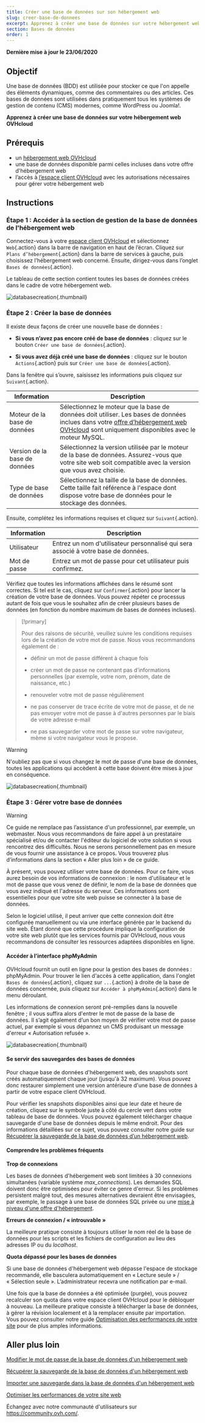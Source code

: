 ```yaml
---
title: Créer une base de données sur son hébergement web
slug: creer-base-de-donnees
excerpt: Apprenez à créer une base de données sur votre hébergement web OVHcloud
section: Bases de données
order: 1
---
```



**Dernière mise à jour le 23/06/2020**

## Objectif

Une base de données (BDD) est utilisée pour stocker ce que l'on appelle des éléments dynamiques, comme des commentaires ou des articles. Ces bases de données sont utilisées dans pratiquement tous les systèmes de gestion de contenu (CMS) modernes, comme WordPress ou Joomla!.

**Apprenez à créer une base de données sur votre hébergement web OVHcloud**

## Prérequis

- un [hébergement web OVHcloud](https://www.ovh.com/fr/hebergement-web)
- une base de données disponible parmi celles incluses dans votre offre d'hébergement web
- l’accès à [l’espace client OVHcloud](https://www.ovh.com/auth/?action=gotomanager) avec les autorisations nécessaires pour gérer votre hébergement web

## Instructions

### Étape 1 : Accéder à la section de gestion de la base de données de l'hébergement web

Connectez-vous à votre [espace client OVHcloud](https://www.ovh.com/auth/?action=gotomanager) et sélectionnez `Web`{.action} dans la barre de navigation en haut de l’écran. Cliquez sur `Plans d’hébergement`{.action} dans la barre de services à gauche, puis choisissez l’hébergement web concerné. Ensuite, dirigez-vous dans l’onglet `Bases de données`{.action}.

Le tableau de cette section contient toutes les bases de données créées dans le cadre de votre hébergement web.

![databasecreation](images/database-creation-step1.png){.thumbnail}

### Étape 2 : Créer la base de données

Il existe deux façons de créer une nouvelle base de données :

- **Si vous n’avez pas encore créé de base de données** : cliquez sur le bouton `Créer une base de données`{.action}.

- **Si vous avez déjà créé une base de données** : cliquez sur le bouton `Actions`{.action} puis sur `Créer une base de données`{.action}.

Dans la fenêtre qui s’ouvre, saisissez les informations puis cliquez sur `Suivant`{.action}.

|Information|Description|  
|---|---|  
|Moteur de la base de données|Sélectionnez le moteur que la base de données doit utiliser. Les bases de données inclues dans votre [offre d’hébergement web OVHcloud](https://www.ovh.com/fr/hebergement-web/) sont uniquement disponibles avec le moteur MySQL.|  
|Version de la base de données|Sélectionnez la version utilisée par le moteur de la base de données. Assurez-vous que votre site web soit compatible avec la version que vous avez choisie. |  
|Type de base de données|Sélectionnez la taille de la base de données. Cette taille fait référence à l'espace dont dispose votre base de données pour le stockage des données.|   

Ensuite, complétez les informations requises et cliquez sur `Suivant`{.action}.

|Information|Description|   
|---|---|   
|Utilisateur|Entrez un nom d'utilisateur personnalisé qui sera associé à votre base de données.|   
|Mot de passe|Entrez un mot de passe pour cet utilisateur puis confirmez.|   

Vérifiez que toutes les informations affichées dans le résumé sont correctes. Si tel est le cas, cliquez sur `Confirmer`{.action} pour lancer la création de votre base de données. Vous pouvez répéter ce processus autant de fois que vous le souhaitez afin de créer plusieurs bases de données (en fonction du nombre maximum de bases de données incluses).

> [!primary]
>
> Pour des raisons de sécurité, veuillez suivre les conditions requises lors de la création de votre mot de passe. Nous vous recommandons également de :
>
> - définir un mot de passe différent à chaque fois
>
> - créer un mot de passe ne contenant pas d’informations personnelles (par exemple, votre nom, prénom, date de naissance, etc.)
>
> - renouveler votre mot de passe régulièrement
>
> - ne pas conserver de trace écrite de votre mot de passe, et de ne pas envoyer votre mot de passe à d'autres personnes par le biais de votre adresse e-mail
>
> - ne pas sauvegarder votre mot de passe sur votre navigateur, même si votre navigateur vous le propose.
>

> [!warning]
>N'oubliez pas que si vous changez le mot de passe d'une base de données, toutes les applications qui accèdent à cette base doivent être mises à jour en conséquence.
>


![databasecreation](images/database-creation-step2.png){.thumbnail}

### Étape 3 : Gérer votre base de données

> [!warning]
>Ce guide ne remplace pas l’assistance d'un professionnel, par exemple, un webmaster. Nous vous recommandons de faire appel à un prestataire spécialisé et/ou de contacter l'éditeur du logiciel de votre solution si vous rencontrez des difficultés. Nous ne serons personnellement pas en mesure de vous fournir une assistance à ce propos. Vous trouverez plus d’informations dans la section « Aller plus loin » de ce guide.
>

À présent, vous pouvez utiliser votre base de données. Pour ce faire, vous aurez besoin de vos informations de connexion : le nom d'utilisateur et le mot de passe que vous venez de définir, le nom de la base de données que vous avez indiqué et l'adresse du serveur. Ces informations sont essentielles pour que votre site web puisse se connecter à la base de données.

Selon le logiciel utilisé, il peut arriver que cette connexion doit être configurée manuellement ou via une interface générée par le backend du site web. Étant donné que cette procédure implique la configuration de votre site web plutôt que les services fournis par OVHcloud, nous vous recommandons de consulter les ressources adaptées disponibles en ligne. 

#### Accéder à l’interface phpMyAdmin

OVHcloud fournit un outil en ligne pour la gestion des bases de données : phpMyAdmin. Pour trouver le lien d'accès à cette application, dans l'onglet `Bases de données`{.action}, cliquez sur `...`{.action} à droite de la base de données concernée, puis cliquez sur `Accéder à phpMyAdmin`{.action} dans le menu déroulant.

Les informations de connexion seront pré-remplies dans la nouvelle fenêtre ; il vous suffira alors d'entrer le mot de passe de la base de données. Il s’agit également d’un bon moyen de vérifier votre mot de passe actuel, par exemple si vous dépannez un CMS produisant un message d'erreur « Autorisation refusée ».

![databasecreation](images/database-creation-step3.png){.thumbnail}

#### Se servir des sauvegardes des bases de données

Pour chaque base de données d'hébergement web, des snapshots sont créés automatiquement chaque jour (jusqu'à 32 maximum). Vous pouvez donc restaurer simplement une version antérieure d'une base de données à partir de votre espace client OVHcloud. 

Pour vérifier les snapshots disponibles ainsi que leur date et heure de création, cliquez sur le symbole juste à côté du cercle vert dans votre tableau de base de données. Vous pouvez également télécharger chaque sauvegarde d'une base de données depuis le même endroit. Pour des informations détaillées sur ce sujet, vous pouvez consulter notre guide sur [Récupérer la sauvegarde de la base de données d’un hébergement web](../exportation-bases-donnees/).

#### Comprendre les problèmes fréquents

**Trop de connexions**

Les bases de données d'hébergement web sont limitées à 30 connexions simultanées (variable système *max_connections*). Les demandes SQL doivent donc être optimisées pour éviter ce genre d'erreur. Si les problèmes persistent malgré tout, des mesures alternatives devraient être envisagées, par exemple, le passage à une base de données SQL privée ou une [mise à niveau d'une offre d'hébergement](https://www.ovh.com/fr/hebergement-web/quel_hebergement_mutualise_choisir.xml). 

**Erreurs de connexion / « introuvable »**

La meilleure pratique consiste à toujours utiliser le nom réel de la base de données pour les scripts et les fichiers de configuration au lieu des adresses IP ou du _localhost_.

**Quota dépassé pour les bases de données**

Si une base de données d'hébergement web dépasse l'espace de stockage recommandé, elle basculera automatiquement en « Lecture seule » / « Sélection seule ». L’administrateur recevra une notification par e-mail.

Une fois que la base de données a été optimisée (purgée), vous pouvez recalculer son quota dans votre espace client OVHcloud pour le débloquer à nouveau. La meilleure pratique consiste à télécharger la base de données, à gérer la révision localement et à la remplacer ensuite par importation. Vous pouvez consulter notre guide [Optimisation des performances de votre site](../optimisation-performances-site/#etape-7-optimisation-de-votre-base-de-donnees) pour de plus amples informations.


## Aller plus loin

[Modifier le mot de passe de la base de données d'un hébergement web](../modifier-mot-de-passe-base-de-donnees/)

[Récupérer la sauvegarde de la base de données d'un hébergement web](../exportation-bases-donnees/)

[Importer une sauvegarde dans la base de données d'un hébergement web](../mutualise-guide-importation-dune-base-de-donnees-mysql/)

[Optimiser les performances de votre site web](../optimisation-performances-site/)

Échangez avec notre communauté d'utilisateurs sur <https://community.ovh.com/>.
